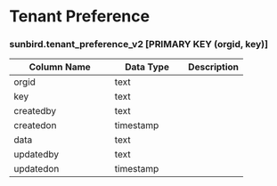 # Tenant Preference

### sunbird.tenant\_preference\_v2 \[PRIMARY KEY (orgid, key)]

<table><thead><tr><th width="165.33333333333331">Column Name</th><th width="116">Data Type</th><th>Description</th></tr></thead><tbody><tr><td>orgid</td><td>text</td><td></td></tr><tr><td>key</td><td>text</td><td></td></tr><tr><td>createdby</td><td>text</td><td></td></tr><tr><td>createdon</td><td>timestamp</td><td></td></tr><tr><td>data</td><td>text</td><td></td></tr><tr><td>updatedby</td><td>text</td><td></td></tr><tr><td>updatedon</td><td>timestamp</td><td></td></tr></tbody></table>


